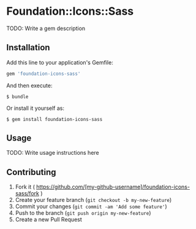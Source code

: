 # Foundation::Icons::Sass

TODO: Write a gem description

## Installation

Add this line to your application's Gemfile:

```ruby
gem 'foundation-icons-sass'
```

And then execute:

    $ bundle

Or install it yourself as:

    $ gem install foundation-icons-sass

## Usage

TODO: Write usage instructions here

## Contributing

1. Fork it ( https://github.com/[my-github-username]/foundation-icons-sass/fork )
2. Create your feature branch (`git checkout -b my-new-feature`)
3. Commit your changes (`git commit -am 'Add some feature'`)
4. Push to the branch (`git push origin my-new-feature`)
5. Create a new Pull Request

